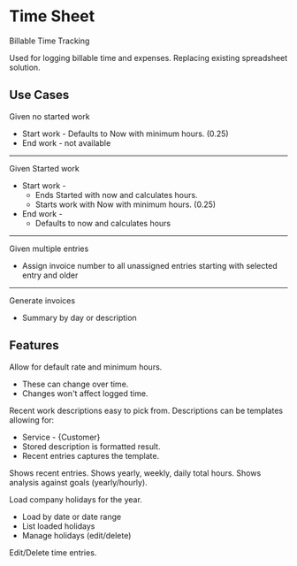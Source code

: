 # Time Sheet
Billable Time Tracking 

Used for logging billable time and expenses. Replacing existing spreadsheet solution.

## Use Cases

Given no started work
* Start work - Defaults to Now with minimum hours. (0.25)
* End work - not available
---
Given Started work
* Start work -
  * Ends Started with now and calculates hours.
  * Starts work with Now with minimum hours. (0.25)
* End work -
  * Defaults to now and calculates hours
---
Given multiple entries
* Assign invoice number to all unassigned entries starting with selected entry and older
---
Generate invoices
* Summary by day or description

## Features

Allow for default rate and minimum hours. 
* These can change over time. 
* Changes won't affect logged time. 

Recent work descriptions easy to pick from.
Descriptions can be templates allowing for:
* Service - {Customer}
* Stored description is formatted result. 
* Recent entries captures the template. 

Shows recent entries. 
Shows yearly, weekly, daily total hours.
Shows analysis against goals (yearly/hourly).

Load company holidays for the year. 
* Load by date or date range
* List loaded holidays
* Manage holidays (edit/delete)

Edit/Delete time entries.


